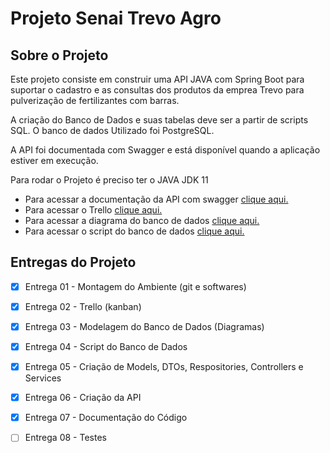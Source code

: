 # Projeto Senai Trevo Agro

## Sobre o Projeto

Este projeto consiste em construir uma API JAVA com Spring Boot para suportar o cadastro e as consultas dos produtos da emprea Trevo para pulverização de fertilizantes com barras.

A criação do Banco de Dados e suas tabelas deve ser a partir de scripts SQL. O banco de dados Utilizado foi PostgreSQL.

A API foi documentada com Swagger e está disponível quando a aplicação estiver em execução.

Para rodar o Projeto é preciso ter o JAVA JDK 11

- Para acessar a documentação da API com swagger [clique aqui.](http://localhost:8080/swagger-ui/index.html)
- Para acessar o Trello [clique aqui.](https://trello.com/b/0Pf03pNd/backend-1)
- Para acessar a diagrama do banco de dados [clique aqui.](https://raw.githubusercontent.com/Marcato0/backend1/master/modelagem%20banco%20de%20dados/Diagrama%20DB.png)
- Para acessar o script do banco de dados [clique aqui.](https://github.com/Marcato0/backend1/blob/master/modelagem%20banco%20de%20dados/Scripts%20do%20Banco%20de%20dados.md)

## Entregas do Projeto

- [x] Entrega 01 - Montagem do Ambiente (git e softwares)
- [x] Entrega 02 - Trello (kanban)
- [x] Entrega 03 - Modelagem do Banco de Dados (Diagramas)
- [x] Entrega 04 - Script do Banco de Dados
- [x] Entrega 05 - Criação de Models, DTOs, Respositories, Controllers e Services
- [x] Entrega 06 - Criação da API
- [x] Entrega 07 - Documentação do Código
- [ ] Entrega 08 - Testes


